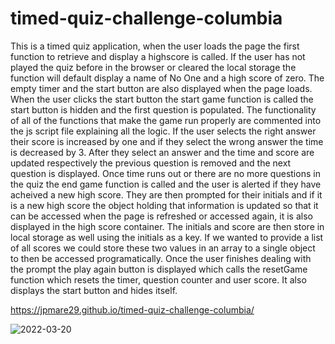 # timed-quiz-challenge-columbia

This is a timed quiz application, when the user loads the page the first function to retrieve and display a highscore is called.
If the user has not played the quiz before in the browser or cleared the local storage the function will default
display a name of No One and a high score of zero.
The empty timer and the start button are also displayed when the page loads.
When the user clicks the start button the start game function is called the start button is hidden and the first question is populated.
The functionality of all of the functions that make the game run properly are commented into the js script file explaining all the logic.
If the user selects the right answer their score is increased by one and if they select the wrong answer the time is decreased by 3.
After they select an answer and the time and score are updated respectively the previous question is removed and the next question is displayed.
Once time runs out or there are no more questions in the quiz the end game function is called and the user is alerted if they have acheived a 
new high score. They are then prompted for their initials and if it is a new high score the object holding that information is updated so that it 
can be accessed when the page is refreshed or accessed again, it is also displayed in the high score container. The initials and score are then 
store in local storage as well using the initials as a key. If we wanted to provide a list of all scores we could store these two values in an array
to a single object to then be accessed programatically.
Once the user finishes dealing with the prompt the play again button is displayed which calls the resetGame function which resets the timer, 
question counter and user score. It also displays the start button and hides itself.

https://jpmare29.github.io/timed-quiz-challenge-columbia/

![2022-03-20](https://user-images.githubusercontent.com/74988217/159170751-e144fbe6-1516-451f-9e00-217f643e6c0f.png)
